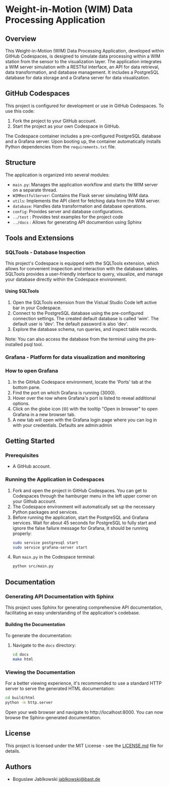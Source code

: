 # Weight-in-Motion (WIM) Data Processing Application

## Overview
This Weight-in-Motion (WIM) Data Processing Application, developed within GitHub Codespaces, is designed to simulate data processing within a WIM station from the sensor to the visualization layer. The application integrates a WIM server simulation with a RESTful interface, an API for data retrieval, data transformation, and database management. It includes a PostgreSQL database for data storage and a Grafana server for data visualization.

## GitHub Codespaces
This project is configured for development or use in GitHub Codespaces. To use this code:
1. Fork the project to your GitHub account.
2. Start the project as your own Codespace in GitHub.

The Codespace container includes a pre-configured PostgreSQL database and a Grafana server. Upon booting up, the container automatically installs Python dependencies from the `requirements.txt` file.

## Structure
The application is organized into several modules:
- `main.py`: Manages the application workflow and starts the WIM server on a separate thread.
- `WIMRestfulServer`: Contains the Flask server simulating WIM data.
- `utils`: Implements the API client for fetching data from the WIM server.
- `database`: Handles data transformation and database operations.
- `config`: Provides server and database configurations.
- `../test` : Provides test examples for the project code
- `../docs` : Allows for generating API documention using Sphinx

## Tools and Extensions

### SQLTools - Database Inspection
This project's Codespace is equipped with the SQLTools extension, which allows for convenient inspection and interaction with the database tables. SQLTools provides a user-friendly interface to query, visualize, and manage your database directly within the Codespace environment.

#### Using SQLTools
1. Open the SQLTools extension from the Vistual Studio Code left active bar in your Codespace.
2. Connect to the PostgreSQL database using the pre-configured connection settings. The created default database is called 'wim'. The default user is 'dev'. The default password is also 'dev'.
3. Explore the database schema, run queries, and inspect table records.

Note: You can also access the database from the terminal using the pre-installed psql tool.

### Grafana - Platform for data visualization and monitoring

### How to open Grafana
1. In the GitHub Codespace environment, locate the 'Ports' tab at the bottom pane.
2. Find the port on which Grafana is running (3000).
3. Hover over the row where Grafana's port is listed to reveal additional options.
4. Click on the globe icon (🌐) with the tooltip "Open in browser" to open Grafana in a new browser tab.
5. A new tab will open with the Grafana login page where you can log in with your credentials. Defaults are admin:admin

## Getting Started
### Prerequisites
- A GitHub account.

### Running the Application in Codespaces
1. Fork and open the project in GitHub Codespaces. You can get to Codespaces through the hamburger menu in the left upper corner on your Github account.
2. The Codespace environment will automatically set up the necessary Python packages and services.
3. Before running the application, start the PostgreSQL and Grafana services. Wait for about 45 seconds for PostgreSQL to fully start and ignore the false failure message for Grafana, it should be running properly: 
   ```bash
   sudo service postgresql start   
   sudo service grafana-server start
   ```
4. Run `main.py` in the Codespace terminal:
   ```bash
   python src/main.py
   ```
   
## Documentation

### Generating API Documentation with Sphinx

This project uses Sphinx for generating comprehensive API documentation, facilitating an easy understanding of the application's codebase.

#### Building the Documentation
To generate the documentation:
1. Navigate to the `docs` directory:
   ```bash
   cd docs
   make html
   ```

### Viewing the Documentation
For a better viewing experience, it's recommended to use a standard HTTP server to serve the generated HTML documentation:
   ```bash
   cd build/html
   python -m http.server
   ```
Open your web browser and navigate to http://localhost:8000. You can now browse the Sphinx-generated documentation.

## License
This project is licensed under the MIT License - see the [LICENSE.md](LICENSE.md) file for details.

## Authors

- Boguslaw Jablkowski jablkowski@bast.de

